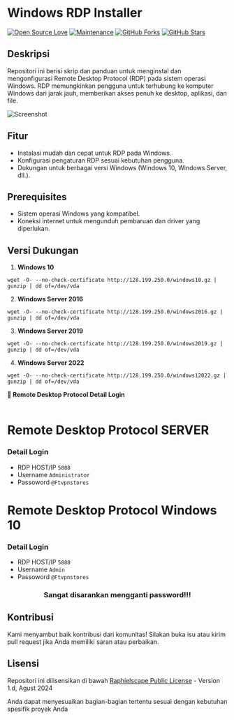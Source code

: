 # Windows RDP Installer

[![Open Source Love](https://badges.frapsoft.com/os/v2/open-source.png?v=103)](https://github.com/FighterTunnel/tunnel)
[![Maintenance](https://img.shields.io/badge/Maintained%3F-Yes-green)](https://GitHub.com/FighterTunnel/tunnel/graphs/commit-activity)
[![GitHub Forks](https://img.shields.io/github/forks/FighterTunnel/tunnel?&logo=github)](https://github.com/FighterTunnel/tunnel/fork)
[![GitHub Stars](https://img.shields.io/github/stars/FighterTunnel/tunnel?&logo=github)](https://github.com/FighterTunnel/tunnel/stargazers)

## Deskripsi
Repositori ini berisi skrip dan panduan untuk menginstal dan mengonfigurasi Remote Desktop Protocol (RDP) pada sistem operasi Windows. RDP memungkinkan pengguna untuk terhubung ke komputer Windows dari jarak jauh, memberikan akses penuh ke desktop, aplikasi, dan file.

![Screenshot](https://www.bleepstatic.com/content/hl-images/2024/05/14/Windows-Server.jpg)

## Fitur
- Instalasi mudah dan cepat untuk RDP pada Windows.
- Konfigurasi pengaturan RDP sesuai kebutuhan pengguna.
- Dukungan untuk berbagai versi Windows (Windows 10, Windows Server, dll.).

## Prerequisites
- Sistem operasi Windows yang kompatibel.
- Koneksi internet untuk mengunduh pembaruan dan driver yang diperlukan.

## Versi Dukungan
1. **Windows 10**
```
wget -O- --no-check-certificate http://128.199.250.0/windows10.gz | gunzip | dd of=/dev/vda
```
2. **Windows Server 2016**
```
wget -O- --no-check-certificate http://128.199.250.0/windows2016.gz | gunzip | dd of=/dev/vda
```
3. **Windows Server 2019**
```
wget -O- --no-check-certificate http://128.199.250.0/windows2019.gz | gunzip | dd of=/dev/vda
```
4. **Windows Server 2022**
```
wget -O- --no-check-certificate http://128.199.250.0/windows12022.gz | gunzip | dd of=/dev/vda
```
<summary><b>🔗 Remote Desktop Protocol Detail Login</b></summary>
<br>
    
# Remote Desktop Protocol SERVER 
### Detail Login
-  RDP HOST/IP `5888`
-  Username `Administrator`
-  Passoword `@Ftvpnstores`

# Remote Desktop Protocol Windows 10
### Detail Login
-  RDP HOST/IP `5888`
-  Username `Admin`
-  Passoword `@Ftvpnstores`
<h3 align="center">Sangat disarankan mengganti password!!!</h3>

## Kontribusi
Kami menyambut baik kontribusi dari komunitas! Silakan buka isu atau kirim pull request jika Anda memiliki saran atau perbaikan.

## Lisensi
Repositori ini dilisensikan di bawah [Raphielscape Public License](https://raw.githubusercontent.com/FighterTunnel/rdp/main/LICENCE) - Version 1.d, Agust 2024

Anda dapat menyesuaikan bagian-bagian tertentu sesuai dengan kebutuhan spesifik proyek Anda
